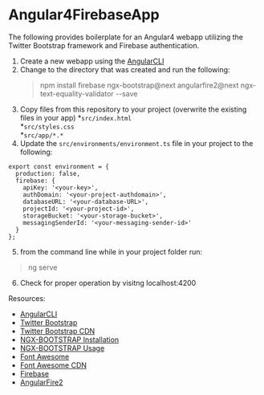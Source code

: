 # Angular4FirebaseApp

The following provides boilerplate for an Angular4 webapp utilizing the Twitter Bootstrap framework and Firebase authentication.  

1.  Create a new webapp using the [AngularCLI](https://cli.angular.io/)
2.  Change to the directory that was created and run the following:
    >npm install firebase ngx-bootstrap@next angularfire2@next ngx-text-equality-validator --save
3.  Copy files from this repository to your project (overwrite the existing files in your app)
  *```src/index.html```  
  *```src/styles.css```  
  *```src/app/*.*```    
4.  Update the ```src/environments/environment.ts``` file in your project to the following:
```
export const environment = {
  production: false,
  firebase: {
    apiKey: '<your-key>',
    authDomain: '<your-project-authdomain>',
    databaseURL: '<your-database-URL>',
    projectId: '<your-project-id>',
    storageBucket: '<your-storage-bucket>',
    messagingSenderId: '<your-messaging-sender-id>'
  }
};
```
5.  from the command line while in your project folder run:
>ng serve

6.  Check for proper operation by visitng localhost:4200



Resources:
  * [AngularCLI](https://cli.angular.io/)  
  * [Twitter Bootstrap](http://getbootstrap.com/)  
  * [Twitter Bootstrap CDN](http://getbootstrap.com/getting-started/)  
  * [NGX-BOOTSTRAP Installation](https://github.com/valor-software/ngx-bootstrap#installation-instructions)  
  * [NGX-BOOTSTRAP Usage](http://valor-software.com/ngx-bootstrap/#/)  
  * [Font Awesome](http://fontawesome.io/)  
  * [Font Awesome CDN](https://www.bootstrapcdn.com/fontawesome/)  
  * [Firebase](https://firebase.google.com/)  
  * [AngularFire2](https://github.com/angular/angularfire2/blob/master/docs/1-install-and-setup.md)  
